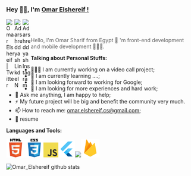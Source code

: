 ### Hey 👋🏽, I'm [Omar Elshereif !]() 

<a href="https://twitter.com/OelshereifS">
  <img align="left" alt="Omar Elshereif | Twitter" width="22px" src="https://cdn.jsdelivr.net/npm/simple-icons@v3/icons/twitter.svg" /></a>
  <a href="https://www.linkedin.com/in/omar-elshereif-67605723a/">
  <img align="left" alt="Adarshreddyash LinkdeIN" width="22px" src="https://cdn.jsdelivr.net/npm/simple-icons@v3/icons/linkedin.svg" />
</a>
<a href="https://www.instagram.com/o.elshereif/">
  <img align="left" alt="Adarshreddyash Instagram" width="22px" src="https://cdn.jsdelivr.net/npm/simple-icons@v3/icons/instagram.svg" />
</a>
<br />
<br />

> Hello, I'm Omar Sharif from Egypt 🚀 'm front-end development and mobile development 👨🏽‍💻.
  
**Talking about Personal Stuffs:**

- 👨🏽‍💻 I am currently working on a video call project;
- 🌱 I am currently learning ....;
- 👯 I am looking forward to working for Google;
- 🤔 I am looking for more experiences and hard work;
- 💬 Ask me anything, I am happy to help;
- ⚡️ My future project will be big and benefit the community very much.
- 📫 How to reach me: omar.elshereif.cs@gmail.com;
- 📝 resume

**Languages and Tools:**  

<img src="https://raw.githubusercontent.com/github/explore/80688e429a7d4ef2fca1e82350fe8e3517d3494d/topics/html/html.png" height="50"><img src="https://raw.githubusercontent.com/github/explore/80688e429a7d4ef2fca1e82350fe8e3517d3494d/topics/css/css.png" height="50"><img src="https://raw.githubusercontent.com/github/explore/80688e429a7d4ef2fca1e82350fe8e3517d3494d/topics/javascript/javascript.png" height="40"><img src="https://raw.githubusercontent.com/github/explore/80688e429a7d4ef2fca1e82350fe8e3517d3494d/topics/flutter/flutter.png" height="45"><img src="https://upload.wikimedia.org/wikipedia/commons/7/7e/Dart-logo.png" height="45"><img height="50" src="https://raw.githubusercontent.com/github/explore/80688e429a7d4ef2fca1e82350fe8e3517d3494d/topics/firebase/firebase.png">





![Omar_Elshereif github stats](https://github-readme-stats.vercel.app/api?username=omarelshereif&show_icons=true&hide_border=true)



